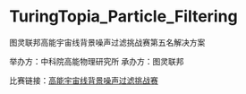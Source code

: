 # TuringTopia_Particle_Filtering
图灵联邦高能宇宙线背景噪声过滤挑战赛第五名解决方案

举办方：中科院高能物理研究所
承办方：图灵联邦

比赛链接：[高能宇宙线背景噪声过滤挑战赛](https://www.turingtopia.com/competitionnew/detail/e771814b400a4db383183ae48f2c048a/sketch)
